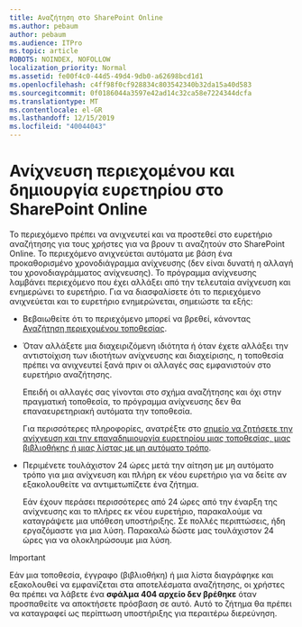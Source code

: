 ```yaml
---
title: Αναζήτηση στο SharePoint Online
ms.author: pebaum
author: pebaum
ms.audience: ITPro
ms.topic: article
ROBOTS: NOINDEX, NOFOLLOW
localization_priority: Normal
ms.assetid: fe00f4c0-44d5-49d4-9db0-a62698bcd1d1
ms.openlocfilehash: c4ff98f0cf928834c803542340b32da15a40d583
ms.sourcegitcommit: 0f0186044a3597e42ad14c32ca58e7224344dcfa
ms.translationtype: MT
ms.contentlocale: el-GR
ms.lasthandoff: 12/15/2019
ms.locfileid: "40044043"
---
```

# <a name="content-crawling-and-indexing-in-sharepoint-online"></a>Ανίχνευση περιεχομένου και δημιουργία ευρετηρίου στο SharePoint Online

Το περιεχόμενο πρέπει να ανιχνευτεί και να προστεθεί στο ευρετήριο αναζήτησης για τους χρήστες για να βρουν τι αναζητούν στο SharePoint Online. Το περιεχόμενο ανιχνεύεται αυτόματα με βάση ένα προκαθορισμένο χρονοδιάγραμμα ανίχνευσης (δεν είναι δυνατή η αλλαγή του χρονοδιαγράμματος ανίχνευσης). Το πρόγραμμα ανίχνευσης λαμβάνει περιεχόμενο που έχει αλλάξει από την τελευταία ανίχνευση και ενημερώνει το ευρετήριο. Για να διασφαλίσετε ότι το περιεχόμενο ανιχνεύεται και το ευρετήριο ενημερώνεται, σημειώστε τα εξής:

- Βεβαιωθείτε ότι το περιεχόμενο μπορεί να βρεθεί, κάνοντας [Αναζήτηση περιεχομένου τοποθεσίας](https://docs.microsoft.com/sharepoint/make-site-content-searchable).

- Όταν αλλάξετε μια διαχειριζόμενη ιδιότητα ή όταν έχετε αλλάξει την αντιστοίχιση των ιδιοτήτων ανίχνευσης και διαχείρισης, η τοποθεσία πρέπει να ανιχνευτεί ξανά πριν οι αλλαγές σας εμφανιστούν στο ευρετήριο αναζήτησης. 

    Επειδή οι αλλαγές σας γίνονται στο σχήμα αναζήτησης και όχι στην πραγματική τοποθεσία, το πρόγραμμα ανίχνευσης δεν θα επαναευρετηριακή αυτόματα την τοποθεσία. 

    Για περισσότερες πληροφορίες, ανατρέξτε στο [σημείο να ζητήσετε την ανίχνευση και την επαναδημιουργία ευρετηρίου μιας τοποθεσίας, μιας βιβλιοθήκης ή μιας λίστας με μη αυτόματο τρόπο](https://docs.microsoft.com/sharepoint/crawl-site-conten).

- Περιμένετε τουλάχιστον 24 ώρες μετά την αίτηση με μη αυτόματο τρόπο για μια ανίχνευση και πλήρη εκ νέου ευρετήριο για να δείτε αν εξακολουθείτε να αντιμετωπίζετε ένα ζήτημα. 

    Εάν έχουν περάσει περισσότερες από 24 ώρες από την έναρξη της ανίχνευσης και το πλήρες εκ νέου ευρετήριο, παρακαλούμε να καταγράψετε μια υπόθεση υποστήριξης. Σε πολλές περιπτώσεις, ήδη εργαζόμαστε για μια λύση. Παρακαλώ δώστε μας τουλάχιστον 24 ώρες για να ολοκληρώσουμε μια λύση.

> [!IMPORTANT]
> Εάν μια τοποθεσία, έγγραφο (βιβλιοθήκη) ή μια λίστα διαγράφηκε και εξακολουθεί να εμφανίζεται στα αποτελέσματα αναζήτησης, οι χρήστες θα πρέπει να λάβετε ένα **σφάλμα 404 αρχείο δεν βρέθηκε** όταν προσπαθείτε να αποκτήσετε πρόσβαση σε αυτό. Αυτό το ζήτημα θα πρέπει να καταγραφεί ως περίπτωση υποστήριξης για περαιτέρω διερεύνηση. 



